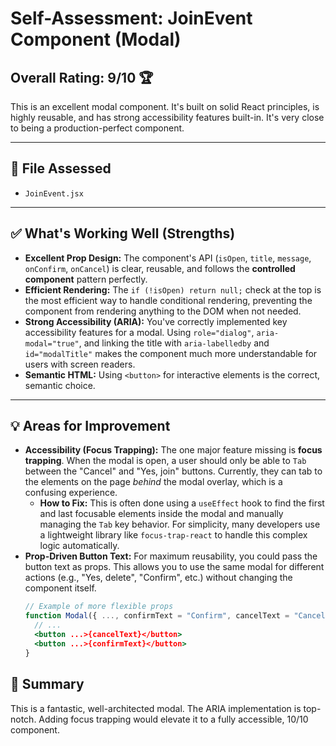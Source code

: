 # Self-Assessment: JoinEvent Component (Modal)

## Overall Rating: 9/10 🏆

This is an excellent modal component. It's built on solid React principles, is highly reusable, and has strong accessibility features built-in. It's very close to being a production-perfect component.

---

## 📂 File Assessed
- `JoinEvent.jsx`

---

## ✅ What's Working Well (Strengths)

* **Excellent Prop Design:** The component's API (`isOpen`, `title`, `message`, `onConfirm`, `onCancel`) is clear, reusable, and follows the **controlled component** pattern perfectly.
* **Efficient Rendering:** The `if (!isOpen) return null;` check at the top is the most efficient way to handle conditional rendering, preventing the component from rendering anything to the DOM when not needed.
* **Strong Accessibility (ARIA):** You've correctly implemented key accessibility features for a modal. Using `role="dialog"`, `aria-modal="true"`, and linking the title with `aria-labelledby` and `id="modalTitle"` makes the component much more understandable for users with screen readers.
* **Semantic HTML:** Using `<button>` for interactive elements is the correct, semantic choice.

---

## 💡 Areas for Improvement

* **Accessibility (Focus Trapping):** The one major feature missing is **focus trapping**. When the modal is open, a user should only be able to `Tab` between the "Cancel" and "Yes, join" buttons. Currently, they can tab to the elements on the page *behind* the modal overlay, which is a confusing experience.
    * **How to Fix:** This is often done using a `useEffect` hook to find the first and last focusable elements inside the modal and manually managing the `Tab` key behavior. For simplicity, many developers use a lightweight library like `focus-trap-react` to handle this complex logic automatically.
* **Prop-Driven Button Text:** For maximum reusability, you could pass the button text as props. This allows you to use the same modal for different actions (e.g., "Yes, delete", "Confirm", etc.) without changing the component itself.
    ```jsx
    // Example of more flexible props
    function Modal({ ..., confirmText = "Confirm", cancelText = "Cancel" }) {
      // ...
      <button ...>{cancelText}</button>
      <button ...>{confirmText}</button>
    }
    ```

## 🎯 Summary

This is a fantastic, well-architected modal. The ARIA implementation is top-notch. Adding focus trapping would elevate it to a fully accessible, 10/10 component.